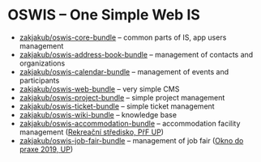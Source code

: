 # OSWIS – One Simple Web IS


* [zakjakub/oswis-core-bundle](https://github.com/zakjakub/oswis-core-bundle) – common parts of IS, app users management
* [zakjakub/oswis-address-book-bundle](https://github.com/zakjakub/oswis-address-book-bundle) – management of contacts and organizations
* [zakjakub/oswis-calendar-bundle](https://github.com/zakjakub/oswis-calendar-bundle) – management of events and participants
* [zakjakub/oswis-web-bundle](https://github.com/zakjakub/oswis-web-bundle) – very simple CMS
* [zakjakub/oswis-project-bundle](https://github.com/zakjakub/oswis-project-bundle) – simple project management
* [zakjakub/oswis-ticket-bundle](https://github.com/zakjakub/oswis-ticket-bundle) – simple ticket management
* [zakjakub/oswis-wiki-bundle](https://github.com/zakjakub/oswis-wiki-bundle) – knowledge base
* [zakjakub/oswis-accommodation-bundle](https://github.com/zakjakub/oswis-accommodation-bundle) – accommodation facility management ([Rekreační středisko, PřF UP](https://karlov.upol.cz))
* [zakjakub/oswis-job-fair-bundle](https://github.com/zakjakub/oswis-job-fair-bundle) – management of job fair ([Okno do praxe 2019, UP](https://oknodopraxe.upol.cz))



